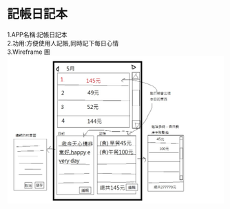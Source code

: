 # 記帳日記本
1.APP名稱:記帳日記本  <br>
2.功用:方便使用人記帳,同時記下每日心情  <br>
3.Wireframe 圖  <br>
![image](https://github.com/egg880604/notebook/blob/master/%E6%9C%AA%E5%91%BD%E5%90%8D.jpg)
